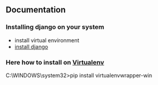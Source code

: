 <h2>Documentation</h2>
<h3>Installing django on your system</h3>
<nav>
	<ul>
		<li>install virtual environment</li>
		<li><a ="#down" href="https://docs.djangoproject.com/en/2.1/topics/install/" target=_blank> install django </a></li>
	</ul>
</nav>



<h3>Here how to install on <a href="">Virtualenv</a> </h3>
<p>
<p>C:\WINDOWS\system32>pip install virtualenvwrapper-win</p>
